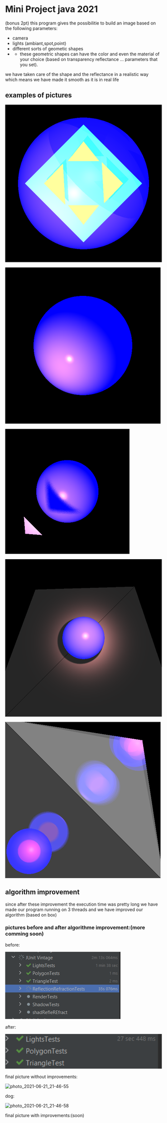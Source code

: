 # Mini Project java 2021
 (bonus 2pt)
 this program gives the possibilitie to build an image based on the following parameters:
 - camera
 - lights (ambiant,spot,point)
 - different sorts of geometic shapes 
 - - these  geometric shapes can have the color and even the material of your choice (based on transparency reflectance ... parameters that you set).
 
 we have taken care of the shape and the reflectance in a realistic way which means we have made it smooth as it is in real life
 ## examples of pictures 
 ![](alltogether.png)
 
 ![](lightSpherePoint.png)
 
 ![](shadowSphereTriangleInitial2.png)
 
 ![](shadowTrianglesSphere.png)
 
 ![](reflectionTwoSpheresMirrored.png)
 ## algorithm improvement
since after these improvement the execution time was pretty long we have made our program running on 3 threads and we have improved our algorithm (based on box)
### pictures before and after algorithme improvement:(more comming soon)

before:

![](95965161.PNG)

after:

![](fin1.PNG)

final picture without improvements:

![photo_2021-06-21_21-46-55](https://user-images.githubusercontent.com/79382335/122812628-95a11f00-d2da-11eb-96c4-cd3f3279ec3c.jpg)

dog:

![photo_2021-06-21_21-46-58](https://user-images.githubusercontent.com/79382335/122812664-a05bb400-d2da-11eb-98fe-352b8b393c4b.jpg)

final picture with improvements:(soon)



